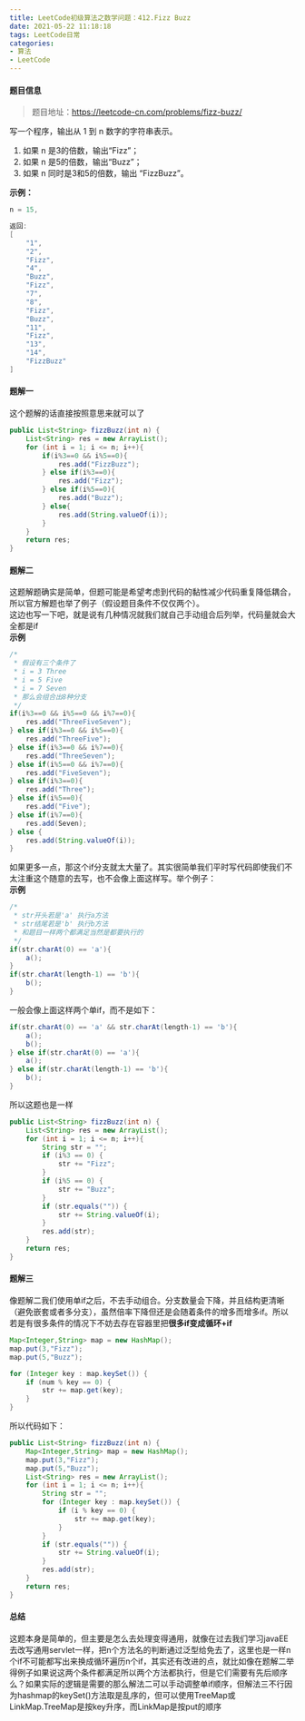 ```yaml
---
title: LeetCode初级算法之数学问题：412.Fizz Buzz
date: 2021-05-22 11:18:18
tags: LeetCode日常
categories: 
- 算法
- LeetCode
---
```


#### 题目信息
>题目地址：https://leetcode-cn.com/problems/fizz-buzz/

写一个程序，输出从 1 到 n 数字的字符串表示。

1. 如果 n 是3的倍数，输出“Fizz”；
2. 如果 n 是5的倍数，输出“Buzz”；
3. 如果 n 同时是3和5的倍数，输出 “FizzBuzz”。

**示例：**
```java
n = 15,

返回:
[
    "1",
    "2",
    "Fizz",
    "4",
    "Buzz",
    "Fizz",
    "7",
    "8",
    "Fizz",
    "Buzz",
    "11",
    "Fizz",
    "13",
    "14",
    "FizzBuzz"
]
```
#### 题解一
这个题解的话直接按照意思来就可以了
```java
public List<String> fizzBuzz(int n) {
	List<String> res = new ArrayList();
	for (int i = 1; i <= n; i++){
		if(i%3==0 && i%5==0){
			res.add("FizzBuzz");
		} else if(i%3==0){
			res.add("Fizz");
		} else if(i%5==0){
			res.add("Buzz");
		} else{
			res.add(String.valueOf(i));
		}
	}
	return res;
}
```
#### 题解二
这题解题确实是简单，但题可能是希望考虑到代码的黏性减少代码重复降低耦合，所以官方解题也举了例子（假设题目条件不仅仅两个）。<br>
这边也写一下吧，就是说有几种情况就我们就自己手动组合后列举，代码量就会大全都是if<br>
**示例**
```java
/*
 * 假设有三个条件了 
 * i = 3 Three
 * i = 5 Five
 * i = 7 Seven
 * 那么会组合出8种分支
 */
if(i%3==0 && i%5==0 && i%7==0){
	res.add("ThreeFiveSeven");
} else if(i%3==0 && i%5==0){
	res.add("ThreeFive");
} else if(i%3==0 && i%7==0){
	res.add("ThreeSeven");
} else if(i%5==0 && i%7==0){
	res.add("FiveSeven");
} else if(i%3==0){
	res.add("Three");
} else if(i%5==0){
	res.add("Five");
} else if(i%7==0){
	res.add(Seven);
} else {
	res.add(String.valueOf(i));
}
```
如果更多一点，那这个if分支就太大量了。其实很简单我们平时写代码即使我们不太注重这个随意的去写，也不会像上面这样写。举个例子：<br>
**示例**
```java
/*
 * str开头若是'a' 执行a方法
 * str结尾若是'b' 执行b方法
 * 和题目一样两个都满足当然是都要执行的
 */
if(str.charAt(0) == 'a'){
	a();
}
if(str.charAt(length-1) == 'b'){
	b();
}
```
一般会像上面这样两个单if，而不是如下：
```java
if(str.charAt(0) == 'a' && str.charAt(length-1) == 'b'){
	a();
	b();
} else if(str.charAt(0) == 'a'){
	a();
} else if(str.charAt(length-1) == 'b'){
	b();
}
```
所以这题也是一样
```java
public List<String> fizzBuzz(int n) {
	List<String> res = new ArrayList();
	for (int i = 1; i <= n; i++){
		String str = "";
		if (i%3 == 0) {
			str += "Fizz";
		}
		if (i%5 == 0) {
			str += "Buzz";
		}
		if (str.equals("")) {
			str += String.valueOf(i);
		}
		res.add(str);
	}
	return res;
}
```

#### 题解三
像题解二我们使用单if之后，不去手动组合。分支数量会下降，并且结构更清晰（避免嵌套或者多分支），虽然倍率下降但还是会随着条件的增多而增多if。所以若是有很多条件的情况下不妨去存在容器里把**很多if变成循环+if**
```java
Map<Integer,String> map = new HashMap();
map.put(3,"Fizz");
map.put(5,"Buzz");
```
```java
for (Integer key : map.keySet()) {
	if (num % key == 0) {
		str += map.get(key);
	}
}
```
所以代码如下：
```java
public List<String> fizzBuzz(int n) {
	Map<Integer,String> map = new HashMap();
	map.put(3,"Fizz");
	map.put(5,"Buzz");
	List<String> res = new ArrayList();
	for (int i = 1; i <= n; i++){
		String str = "";
		for (Integer key : map.keySet()) {
			if (i % key == 0) {
				str += map.get(key);
			}
		}
		if (str.equals("")) {
			str += String.valueOf(i);
		}
		res.add(str);
	}
	return res;
}
```

#### 总结
这题本身是简单的，但主要是怎么去处理变得通用，就像在过去我们学习javaEE去改写通用servlet一样，把n个方法名的判断通过泛型给免去了，这里也是一样n个if不可能都写出来换成循环遍历n个if，其实还有改进的点，就比如像在题解二举得例子如果说这两个条件都满足所以两个方法都执行，但是它们需要有先后顺序么？如果实际的逻辑是需要的那么解法二可以手动调整单if顺序，但解法三不行因为hashmap的keySet()方法取是乱序的，但可以使用TreeMap或LinkMap.TreeMap是按key升序，而LinkMap是按put的顺序